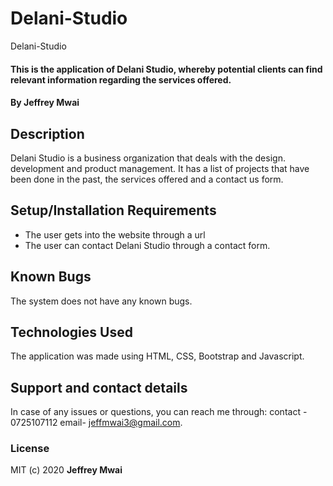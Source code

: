 # Delani-Studio
Delani-Studio
#### This is the application of Delani Studio, whereby potential clients can find relevant information regarding the services offered.
#### By **Jeffrey Mwai**
## Description
Delani Studio is a business organization that deals with the design. development and product management. It has a list of projects that have been done in the past, the services offered and a contact us form.
## Setup/Installation Requirements
* The user gets into the website through a url
* The user can contact Delani Studio through a contact form.
## Known Bugs
The system does not have any known bugs.
## Technologies Used
The application was made using HTML, CSS, Bootstrap and Javascript.
## Support and contact details
In case of any issues or questions, you can reach me through: contact - 0725107112 email- jeffmwai3@gmail.com.
### License
MIT (c) 2020 **Jeffrey Mwai**
  
